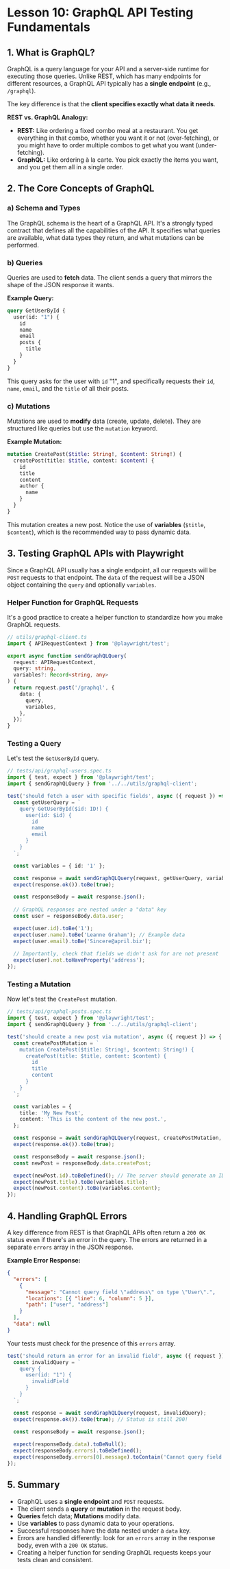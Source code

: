 # Lesson 10: GraphQL API Testing Fundamentals

## 1. What is GraphQL?

GraphQL is a query language for your API and a server-side runtime for executing those queries. Unlike REST, which has many endpoints for different resources, a GraphQL API typically has a **single endpoint** (e.g., `/graphql`).

The key difference is that the **client specifies exactly what data it needs**.

**REST vs. GraphQL Analogy:**
-   **REST:** Like ordering a fixed combo meal at a restaurant. You get everything in that combo, whether you want it or not (over-fetching), or you might have to order multiple combos to get what you want (under-fetching).
-   **GraphQL:** Like ordering à la carte. You pick exactly the items you want, and you get them all in a single order.

## 2. The Core Concepts of GraphQL

### a) Schema and Types
The GraphQL schema is the heart of a GraphQL API. It's a strongly typed contract that defines all the capabilities of the API. It specifies what queries are available, what data types they return, and what mutations can be performed.

### b) Queries
Queries are used to **fetch** data. The client sends a query that mirrors the shape of the JSON response it wants.

**Example Query:**
```graphql
query GetUserById {
  user(id: "1") {
    id
    name
    email
    posts {
      title
    }
  }
}
```
This query asks for the user with `id` "1", and specifically requests their `id`, `name`, `email`, and the `title` of all their posts.

### c) Mutations
Mutations are used to **modify** data (create, update, delete). They are structured like queries but use the `mutation` keyword.

**Example Mutation:**
```graphql
mutation CreatePost($title: String!, $content: String!) {
  createPost(title: $title, content: $content) {
    id
    title
    content
    author {
      name
    }
  }
}
```
This mutation creates a new post. Notice the use of **variables** (`$title`, `$content`), which is the recommended way to pass dynamic data.

## 3. Testing GraphQL APIs with Playwright

Since a GraphQL API usually has a single endpoint, all our requests will be `POST` requests to that endpoint. The `data` of the request will be a JSON object containing the `query` and optionally `variables`.

### Helper Function for GraphQL Requests
It's a good practice to create a helper function to standardize how you make GraphQL requests.

```typescript
// utils/graphql-client.ts
import { APIRequestContext } from '@playwright/test';

export async function sendGraphQLQuery(
  request: APIRequestContext,
  query: string,
  variables?: Record<string, any>
) {
  return request.post('/graphql', {
    data: {
      query,
      variables,
    },
  });
}
```

### Testing a Query

Let's test the `GetUserById` query.

```typescript
// tests/api/graphql-users.spec.ts
import { test, expect } from '@playwright/test';
import { sendGraphQLQuery } from '../../utils/graphql-client';

test('should fetch a user with specific fields', async ({ request }) => {
  const getUserQuery = `
    query GetUserById($id: ID!) {
      user(id: $id) {
        id
        name
        email
      }
    }
  `;

  const variables = { id: '1' };

  const response = await sendGraphQLQuery(request, getUserQuery, variables);
  expect(response.ok()).toBe(true);

  const responseBody = await response.json();
  
  // GraphQL responses are nested under a "data" key
  const user = responseBody.data.user;

  expect(user.id).toBe('1');
  expect(user.name).toBe('Leanne Graham'); // Example data
  expect(user.email).toBe('Sincere@april.biz');
  
  // Importantly, check that fields we didn't ask for are not present
  expect(user).not.toHaveProperty('address');
});
```

### Testing a Mutation

Now let's test the `CreatePost` mutation.

```typescript
// tests/api/graphql-posts.spec.ts
import { test, expect } from '@playwright/test';
import { sendGraphQLQuery } from '../../utils/graphql-client';

test('should create a new post via mutation', async ({ request }) => {
  const createPostMutation = `
    mutation CreatePost($title: String!, $content: String!) {
      createPost(title: $title, content: $content) {
        id
        title
        content
      }
    }
  `;

  const variables = {
    title: 'My New Post',
    content: 'This is the content of the new post.',
  };

  const response = await sendGraphQLQuery(request, createPostMutation, variables);
  expect(response.ok()).toBe(true);

  const responseBody = await response.json();
  const newPost = responseBody.data.createPost;

  expect(newPost.id).toBeDefined(); // The server should generate an ID
  expect(newPost.title).toBe(variables.title);
  expect(newPost.content).toBe(variables.content);
});
```

## 4. Handling GraphQL Errors

A key difference from REST is that GraphQL APIs often return a `200 OK` status even if there's an error in the query. The errors are returned in a separate `errors` array in the JSON response.

**Example Error Response:**
```json
{
  "errors": [
    {
      "message": "Cannot query field \"address\" on type \"User\".",
      "locations": [{ "line": 6, "column": 5 }],
      "path": ["user", "address"]
    }
  ],
  "data": null
}
```

Your tests must check for the presence of this `errors` array.

```typescript
test('should return an error for an invalid field', async ({ request }) => {
  const invalidQuery = `
    query {
      user(id: "1") {
        invalidField
      }
    }
  `;

  const response = await sendGraphQLQuery(request, invalidQuery);
  expect(response.ok()).toBe(true); // Status is still 200!

  const responseBody = await response.json();
  
  expect(responseBody.data).toBeNull();
  expect(responseBody.errors).toBeDefined();
  expect(responseBody.errors[0].message).toContain('Cannot query field "invalidField"');
});
```

## 5. Summary

-   GraphQL uses a **single endpoint** and `POST` requests.
-   The client sends a **query** or **mutation** in the request body.
-   **Queries** fetch data; **Mutations** modify data.
-   Use **variables** to pass dynamic data to your operations.
-   Successful responses have the data nested under a `data` key.
-   Errors are handled differently: look for an `errors` array in the response body, even with a `200 OK` status.
-   Creating a helper function for sending GraphQL requests keeps your tests clean and consistent.
